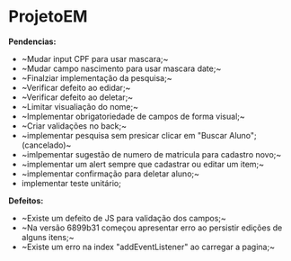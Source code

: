 # ProjetoEM

**Pendencias:**
* ~Mudar input CPF para usar mascara;~
* ~Mudar campo nascimento para usar mascara date;~
* ~Finalziar implementação da pesquisa;~
* ~Verificar defeito ao edidar;~
* ~Verificar defeito ao deletar;~
* ~Limitar visualiação do nome;~
* ~Implementar obrigatoriedade de campos de forma visual;~
* ~Criar validações no back;~
* ~implementar pesquisa sem presicar clicar em "Buscar Aluno";(cancelado)~
* ~imlpementar sugestão de numero de matricula para cadastro novo;~
* ~implementar um alert sempre que cadastrar ou editar um item;~
* ~implementar confirmação para deletar aluno;~
* implementar teste unitário;

**Defeitos:**
* ~Existe um defeito de JS para validação dos campos;~
* ~Na versão 6899b31 começou apresentar erro ao persistir edições de alguns itens;~
* ~Existe um erro na index "addEventListener" ao carregar a pagina;~



